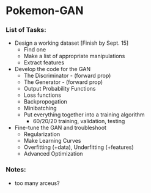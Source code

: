 # Pokemon-GAN

### List of Tasks:
* Design a working dataset [Finish by Sept. 15]
    * Find one
    * Make a list of appropriate manipulations
    * Extract features
 * Develop the code for the GAN
    * The Discriminator - (forward prop)
    * The Generator - (forward prop)
    * Output Probability Functions
    * Loss functions
    * Backpropogation
    * Minibatching
    * Put everything together into a training algorithm 
        * 60/20/20 training, validation, testing
 * Fine-tune the GAN and troubleshoot
    * Regularization
    * Make Learning Curves
    * Overfitting (+data), Underfitting (+features)
    * Advanced Optimization
### Notes:
 * too many arceus?
